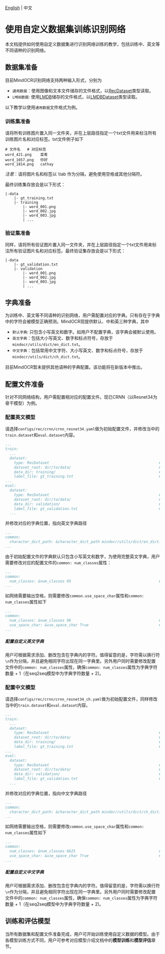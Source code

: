 [English](../../en/tutorials/training_recognition_custom_dataset.md) | 中文

# 使用自定义数据集训练识别网络

本文档提供如何使用自定义数据集进行识别网络训练的教学，包括训练中、英文等不同语种的识别网络。

## 数据集准备

目前MindOCR识别网络支持两种输入形式，分别为
- `通用数据`：使用图像和文本文件储存的文件格式，以[RecDataset](../../../mindocr/data/rec_dataset.py)类型读取。
- `LMDB数据`: 使用[LMDB](https://www.symas.com/lmdb)储存的文件格式，以[LMDBDataset](../../../mindocr/data/rec_lmdb_dataset.py)类型读取。

以下教学以使用`通用数据`文件格式为例。


### 训练集准备
请将所有训练图片置入同一文件夹，并在上层路径指定一个txt文件用来标注所有训练图片名和对应标签。txt文件例子如下

```
# 文件名	# 对应标签
word_421.png	菜肴
word_1657.png	你好
word_1814.png	cathay
```
*注意*：请将图片名和标签以 \tab 作为分隔，避免使用空格或其他分隔符。

最终训练集存放会是以下形式：

```
|-data
    |- gt_training.txt
    |- training
        |- word_001.png
        |- word_002.jpg
        |- word_003.jpg
        | ...
```

### 验证集准备
同样，请将所有验证图片置入同一文件夹，并在上层路径指定一个txt文件用来标注所有验证图片名和对应标签。最终验证集存放会是以下形式：

```
|-data
    |- gt_validation.txt
    |- validation
        |- word_001.png
        |- word_002.jpg
        |- word_003.jpg
        | ...
```

## 字典准备

为训练中、英文等不同语种的识别网络，用户需配置对应的字典。只有存在于字典中的字符会被模型正确预测。MindOCR现提供默认、中和英三种字典，其中
- `默认字典`: 只包含小写英文和数字。如用户不配置字典，该字典会被默认使用。
- `英文字典`：包括大小写英文、数字和标点符号，存放于`mindocr/utils/dict/en_dict.txt`。
- `中文字典`：包括常用中文字符、大小写英文、数字和标点符号，存放于`mindocr/utils/dict/ch_dict.txt`。

目前MindOCR暂未提供其他语种的字典配置。该功能将在新版本中推出。

## 配置文件准备

针对不同网络结构，用户需配置相对应的配置文件。现已CRNN（以Resnet34为骨干模型）为例。

### 配置英文模型

请选择`configs/rec/crnn/crnn_resnet34.yaml`做为初始配置文件，并修改当中的`train.dataset`和`eval.dataset`内容。

```yaml
...
train:
  ...
  dataset:
    type: RecDataset                                                  # 文件读取方式，这里用通用数据方式读取
    dataset_root: dir/to/data/                                        # 数据集根目录
    data_dir: training/                                               # 训练数据集目录，将与`dataset_root`拼接形成完整路径
    label_file: gt_training.txt                                       # 训练数据集标签摆放位置，将与`dataset_root`拼接形成完整路径
...
eval:
  dataset:
    type: RecDataset                                                  # 文件读取方式，这里用通用数据方式读取
    dataset_root: dir/to/data/                                        # 数据集根目录
    data_dir: validation/                                             # 验证数据集目录，将与`dataset_root`拼接形成完整路径
    label_file: gt_validation.txt                                     # 训练数据集标签摆放位置，将与`dataset_root`拼接形成完整路径
  ...
```

并修改对应的字典位置，指向英文字典路径

```yaml
...
common:
  character_dict_path: &character_dict_path mindocr/utils/dict/en_dict.txt
...
```

由于初始配置文件的字典默认只包含小写英文和数字，为使用完整英文字典，用户需要修改对应的配置文件的`common: num_classes`属性：

```yaml
...
common:
  num_classes: &num_classes 95                                        # 数字为 字典字符数量 + 1
...
```

如网络需要输出空格，则需要修改`common.use_space_char`属性和`common: num_classes`属性如下

```yaml
...
common:
  num_classes: &num_classes 96                                        # 数字为 字典字符数量 + 空格 + 1
  use_space_char: &use_space_char True                                # 额外添加空格输出
...
```

##### 配置自定义英文字典

用户可根据需求添加、删改包含在字典内的字符。值得留意的是，字符需以换行符`\n`作为分隔，并且避免相同字符出现在同一字典里。另外用户同时需要修改配置文件中的`common: num_classes`属性，确保`common: num_classes`属性为字典字符数量 + 1（在seq2seq模型中为字典字符数量 + 2)。

### 配置中文模型

请选择`configs/rec/crnn/crnn_resnet34_ch.yaml`做为初始配置文件，同样修改当中的`train.dataset`和`eval.dataset`内容。

```yaml
...
train:
  ...
  dataset:
    type: RecDataset                                                  # 文件读取方式，这里用通用数据方式读取
    dataset_root: dir/to/data/                                        # 训练数据集根目录
    data_dir: training/                                               # 训练数据集目录，将与`dataset_root`拼接形成完整路径
    label_file: gt_training.txt                                       # 训练数据集标签摆放位置，将与`dataset_root`拼接形成完整路径
...
eval:
  dataset:
    type: RecDataset                                                  # 文件读取方式，这里用通用数据方式读取
    dataset_root: dir/to/data/                                        # 验证数据集根目录
    data_dir: validation/                                             # 验证数据集目录，将与`dataset_root`拼接形成完整路径
    label_file: gt_validation.txt                                     # 训练数据集标签摆放位置，将与`dataset_root`拼接形成完整路径
  ...
```

并修改对应的字典位置，指向中文字典路径

```yaml
...
common:
  character_dict_path: &character_dict_path mindocr/utils/dict/ch_dict.txt
...
```

如网络需要输出空格，则需要修改`common.use_space_char`属性和`common: num_classes`属性如下

```yaml
...
common:
  num_classes: &num_classes 6625                                      # 数字为 字典字符数量 + 空格 + 1
  use_space_char: &use_space_char True                                # 额外添加空格输出
...
```

##### 配置自定义中文字典

用户可根据需求添加、删改包含在字典内的字符。值得留意的是，字符需以换行符`\n`作为分隔，并且避免相同字符出现在同一字典里。另外用户同时需要修改配置文件中的`common: num_classes`属性，确保`common: num_classes`属性为字典字符数量 + 1（在seq2seq模型中为字典字符数量 + 2)。

## 训练和评估模型

当所有数据集和配置文件准备完成，用户可开始训练使用自定义数据的模型。由于各模型训练方式不同，用户可参考对应模型介绍文档中的**模型训练**和**模型评估**章节。
